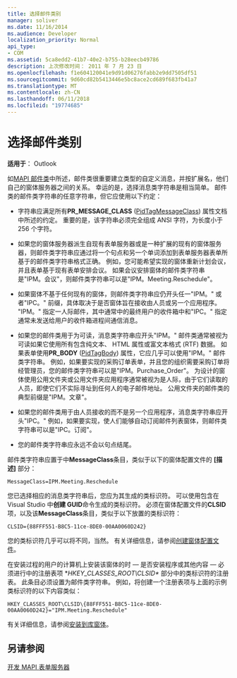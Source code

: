 ```yaml
---
title: 选择邮件类别
manager: soliver
ms.date: 11/16/2014
ms.audience: Developer
localization_priority: Normal
api_type:
- COM
ms.assetid: 5ca8edd2-41b7-40e2-b755-b28eecb49786
description: 上次修改时间： 2011 年 7 月 23 日
ms.openlocfilehash: f1e604120041e9d91d06276fabb2e9dd7505df51
ms.sourcegitcommit: 9d60cd82b5413446e5bc8ace2cd689f683fb41a7
ms.translationtype: MT
ms.contentlocale: zh-CN
ms.lasthandoff: 06/11/2018
ms.locfileid: "19774685"
---
```

# <a name="choosing-a-message-class"></a>选择邮件类别

  
  
**适用于**： Outlook 
  
如[MAPI 邮件类](mapi-message-classes.md)中所述，邮件类很重要建立类型的自定义消息，并按扩展名，他们自己的窗体服务器之间的关系。 幸运的是，选择消息类字符串是相当简单。 邮件类的邮件类字符串的任意字符串，但它应使用以下约定：
  
- 字符串应满足所有**PR_MESSAGE_CLASS** ([PidTagMessageClass](pidtagmessageclass-canonical-property.md)) 属性文档中所述的约定。 重要的是，该字符串必须完全组成 ANSI 字符，为长度小于 256 个字符。
    
- 如果您的窗体服务器派生自现有表单服务器或是一种扩展的现有的窗体服务器，则邮件类字符串应通过将一个句点和另一个单词添加到表单服务器表单所基于的邮件类字符串格式正确。 例如，您可能希望实现的窗体重新计划会议，并且表单基于现有表单安排会议。 如果会议安排窗体的邮件类字符串是"IPM。会议"，则邮件类字符串可以是"IPM。Meeting.Reschedule"。
    
- 如果窗体不基于任何现有的窗体，则邮件类字符串应仍开头任一"IPM。" 或者"IPC。" 前缀，具体取决于是否窗体旨在接收由人员或另一个应用程序。 "IPM。" 指定一人际邮件，其中通常中的最终用户的收件箱中和"IPC。" 指定通常未发送给用户的收件箱进程间通信消息。
    
- 如果您的邮件类用于为可读，消息类字符串应开头"IPM。" 邮件类通常被视为可读如果它使用所有包含纯文本、 HTML 属性或富文本格式 (RTF) 数据。 如果表单使用**PR_BODY** ([PidTagBody](pidtagbody-canonical-property.md)) 属性，它应几乎可以使用"IPM。" 邮件类字符串。 例如，如果要实现的采购订单表单，并且您的组织需要采购订单将经管理员，您的邮件类字符串可以是"IPM。Purchase_Order"。 为设计的窗体使用公用文件夹或公用文件夹应用程序通常被视为是人际，由于它们读取的人员，即使它们不实际寻址到任何人的电子邮件地址。 公用文件夹的邮件类的典型前缀是"IPM。文章"。 
    
- 如果您的邮件类用于由人员接收的而不是另一个应用程序，消息类字符串应开头"IPC。" 例如，如果要实现，使人们能够自动订阅邮件列表窗体，则邮件类字符串可以是"IPC。订阅"。
    
- 您的邮件类字符串应永远不会以句点结尾。
    
邮件类字符串应置于中**MessageClass**条目，类似于以下的窗体配置文件的 **[描述]** 部分： 
  
 `MessageClass=IPM.Meeting.Reschedule`
  
您已选择相应的消息类字符串后，您应为其生成的类标识符。 可以使用包含在 Visual Studio 中**创建 GUID**命令生成的类标识符。 必须在窗体配置文件的**CLSID**项，以及该**MessageClass**条目，类似于以下放置的类标识符： 
  
 `CLSID={88FFF551-B8C5-11ce-8DE0-00AA0060D242}`
  
您的类标识符几乎可以将不同，当然。 有关详细信息，请参阅[创建窗体配置文件](creating-a-form-configuration-file.md)。
  
在安装过程的用户的计算机上安装该窗体的时 — 是否安装程序或其他内容 — 必须进行中的注册表项 **HKEY_CLASSES_ROOT\CLSID\** 部分中的类标识符的注册表。 此条目必须设置为邮件类字符串。 例如，将创建一个注册表项与上面的示例类标识符的以下内容类似： 
  
 `HKEY_CLASSES_ROOT\CLSID\{88FFF551-B8C5-11ce-8DE0-00AA0060D242}="IPM.Meeting.Reschedule"`
  
有关详细信息，请参阅[安装到库窗体](installing-a-form-into-a-library.md)。
  
## <a name="see-also"></a>另请参阅



[开发 MAPI 表单服务器](developing-mapi-form-servers.md)

